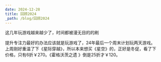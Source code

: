 ```yaml
---
date: 2024-12-28
title: 回顾2024
_path: /blog/回顾2024
---
```

这几年玩游戏越来越少了，时间都被漫无目的的刷

提升专注力最好的办法应该就是玩游戏了，24年最后一个周末计划玩两天游戏。上周刚好重温了下《星际穿越》，所以本来想买《星空》的，正好是冬促，看了下价格，只有6折￥270。《霍格沃茨之遗 》倒是25折才￥120。
